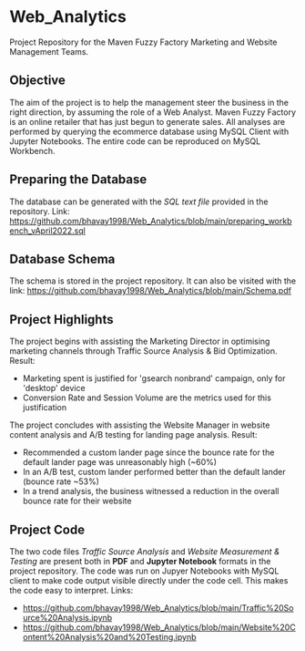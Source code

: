 # Web_Analytics
Project Repository for the Maven Fuzzy Factory Marketing and Website Management Teams.

## Objective
The aim of the project is to help the management steer the business in the right direction, by assuming the role of a Web Analyst. Maven Fuzzy Factory is an online retailer that has just begun to generate sales. All analyses are performed by querying the ecommerce database using MySQL Client with Jupyter Notebooks. The entire code can be reproduced on MySQL Workbench.

## Preparing the Database
The database can be generated with the *SQL text file* provided in the repository. Link: <u> https://github.com/bhavay1998/Web_Analytics/blob/main/preparing_workbench_vApril2022.sql </u>

## Database Schema
The schema is stored in the project repository. It can also be visited with the link: <u> https://github.com/bhavay1998/Web_Analytics/blob/main/Schema.pdf </u>

## Project Highlights
The project begins with assisting the Marketing Director in optimising marketing channels through Traffic Source Analysis & Bid Optimization. Result:
- Marketing spent is justified for 'gsearch nonbrand' campaign, only for 'desktop' device
- Conversion Rate and Session Volume are the metrics used for this justification

The project concludes with assisting the Website Manager in website content analysis and A/B testing for landing page analysis. Result:
- Recommended a custom lander page since the bounce rate for the default lander page was unreasonably high (~60%)
- In an A/B test, custom lander performed better than the default lander (bounce rate ~53%)
- In a trend analysis, the business witnessed a reduction in the overall bounce rate for their website

## Project Code
The two code files *Traffic Source Analysis* and *Website Measurement & Testing* are present both in **PDF** and **Jupyter Notebook** formats in the project repository. The code was run on Jupyer Notebooks with MySQL client to make code output visible directly under the code cell. This makes the code easy to interpret.
Links:
- https://github.com/bhavay1998/Web_Analytics/blob/main/Traffic%20Source%20Analysis.ipynb
- https://github.com/bhavay1998/Web_Analytics/blob/main/Website%20Content%20Analysis%20and%20Testing.ipynb
